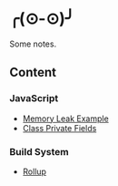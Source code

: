 # ╭(⊙-⊙)╯

Some notes.

## Content

### JavaScript

* [Memory Leak Example](https://github.com/cettoana/examples/blob/master/javascript/memory-leak)
* [Class Private Fields](https://github.com/cettoana/examples/blob/master/javascript/private-fields)

### Build System

* [Rollup](https://github.com/cettoana/examples/blob/master/rollup)
